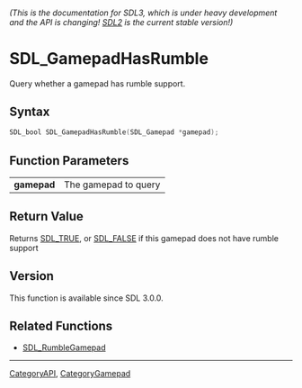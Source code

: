 ###### (This is the documentation for SDL3, which is under heavy development and the API is changing! [SDL2](https://wiki.libsdl.org/SDL2/) is the current stable version!)
# SDL_GamepadHasRumble

Query whether a gamepad has rumble support.

## Syntax

```c
SDL_bool SDL_GamepadHasRumble(SDL_Gamepad *gamepad);

```

## Function Parameters

|                 |                      |
| --------------- | -------------------- |
| **gamepad**     | The gamepad to query |

## Return Value

Returns [SDL_TRUE](SDL_TRUE), or [SDL_FALSE](SDL_FALSE) if this gamepad
does not have rumble support

## Version

This function is available since SDL 3.0.0.

## Related Functions

* [SDL_RumbleGamepad](SDL_RumbleGamepad)

----
[CategoryAPI](CategoryAPI), [CategoryGamepad](CategoryGamepad)

